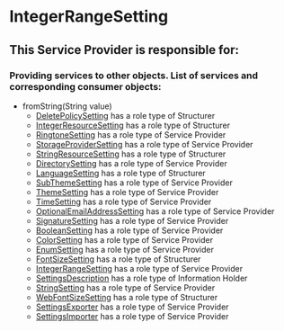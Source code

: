 # IntegerRangeSetting
## This Service Provider is responsible for:
### Providing services to other objects. List of services and corresponding consumer objects: 
* fromString(String value)
	* [DeletePolicySetting](../Structurers/DeletePolicySetting.md) has a role type of Structurer
	* [IntegerResourceSetting](../Structurers/IntegerResourceSetting.md) has a role type of Structurer
	* [RingtoneSetting](../ServiceProviders/RingtoneSetting.md) has a role type of Service Provider
	* [StorageProviderSetting](../ServiceProviders/StorageProviderSetting.md) has a role type of Service Provider
	* [StringResourceSetting](../Structurers/StringResourceSetting.md) has a role type of Structurer
	* [DirectorySetting](../ServiceProviders/DirectorySetting.md) has a role type of Service Provider
	* [LanguageSetting](../Structurers/LanguageSetting.md) has a role type of Structurer
	* [SubThemeSetting](../ServiceProviders/SubThemeSetting.md) has a role type of Service Provider
	* [ThemeSetting](../ServiceProviders/ThemeSetting.md) has a role type of Service Provider
	* [TimeSetting](../ServiceProviders/TimeSetting.md) has a role type of Service Provider
	* [OptionalEmailAddressSetting](../ServiceProviders/OptionalEmailAddressSetting.md) has a role type of Service Provider
	* [SignatureSetting](../ServiceProviders/SignatureSetting.md) has a role type of Service Provider
	* [BooleanSetting](../ServiceProviders/BooleanSetting.md) has a role type of Service Provider
	* [ColorSetting](../ServiceProviders/ColorSetting.md) has a role type of Service Provider
	* [EnumSetting](../ServiceProviders/EnumSetting.md) has a role type of Service Provider
	* [FontSizeSetting](../Structurers/FontSizeSetting.md) has a role type of Structurer
	* [IntegerRangeSetting](../ServiceProviders/IntegerRangeSetting.md) has a role type of Service Provider
	* [SettingsDescription](../InformationHolders/SettingsDescription.md) has a role type of Information Holder
	* [StringSetting](../ServiceProviders/StringSetting.md) has a role type of Service Provider
	* [WebFontSizeSetting](../Structurers/WebFontSizeSetting.md) has a role type of Structurer
	* [SettingsExporter](../ServiceProviders/SettingsExporter.md) has a role type of Service Provider
	* [SettingsImporter](../ServiceProviders/SettingsImporter.md) has a role type of Service Provider
